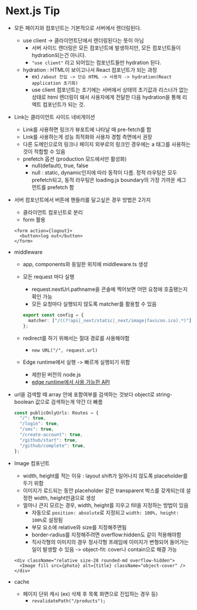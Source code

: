 # Next.js Tip

- 모든 페이지와 컴포넌트는 기본적으로 서버에서 렌더링된다.
  - use client -> 클라이언트단에서 렌더링된다는 뜻이 아님
    - 서버 사이드 렌더링은 모든 컴포넌트에 발생하지만, 모든 컴포넌트들이 hydration되는건 아니다.
    - `"use client"` 라고 되어있는 컴포넌트들만 hydration 된다.
  - hydration : HTML이 보이고나서 React 컴포넌트가 되는 과정
    - ex) `/about 진입 -> 단순 HTML -> 사용자 -> hydration(React application 초기화)`
    - use client 컴포넌트는 초기에는 서버에서 상태의 초기값과 리스너가 없는 상태로 html 렌더링이 돼서 사용자에게 전달한 다음 hydration을 통해 리액트 컴포넌트가 되는 것.
- Link는 클라이언트 사이드 네비게이션
  - Link를 사용하면 링크가 뷰포트에 나타날 때 pre-fetch를 함
  - Link를 사용하는게 성능 최적화와 사용자 경험 측면에서 권장
  - 다른 도메인으로의 링크나 페이지 외부로의 링크인 경우에는 a 태그를 사용하는 것이 적합할 수 있음
  - prefetch 옵션 (production 모드에서만 활성화)
    - null(default), true, false
    - null : static, dynamic인지에 따라 동작이 다름. 정적 라우팅은 모두 prefetch되고, 동적 라우팅은 loading.js boundary의 가장 가까운 세그먼트를 prefetch 함
- 서버 컴포넌트에서 버튼에 핸들러를 달고싶은 경우 방법은 2가지

  - 클라이언트 컴포넌트로 분리
  - form 활용

  ```tsx
  <form action={logout}>
    <button>log out</button>
  </form>
  ```

- middleware

  - app, components와 동일한 위치에 middleware.ts 생성
  - 모든 request 마다 실행

    - request.nextUrl.pathname을 콘솔에 찍어보면 어떤 요청에 호출됐는지 확인 가능
    - 모든 요청마다 실행되지 않도록 matcher를 활용할 수 있음

    ```ts
    export const config = {
      matcher: ["/((?!api|_next/static|_next/image|favicon.ico).*)"],
    };
    ```

  - redirect를 하기 위해서는 절대 경로를 사용해야함
    - `new URL("/", request.url)`
  - Edge runtime에서 실행 -> 빠르게 실행되기 위함
    - 제한된 버전의 node.js
    - [edge runtime에서 사용 가능한 API](https://nextjs.org/docs/app/api-reference/edge)

- url을 검색할 때 array 안에 포함여부를 검색하는 것보다 object로 string-boolean 값으로 검색하는게 약간 더 빠름

  ```ts
  const publicOnlyUrls: Routes = {
    "/": true,
    "/login": true,
    "/sms": true,
    "/create-account": true,
    "/github/start": true,
    "/github/complete": true,
  };
  ```

- Image 컴포넌트

  - width, height를 적는 이유 : layout shift가 일어나지 않도록 placeholder를 두기 위함
  - 이미지가 로드되는 동안 placeholder 같은 transparent 박스를 갖게되는데 설정한 width, height만큼으로 생성
  - 얼마나 큰지 모르는 경우, width, height를 지우고 fill을 지정하는 방법이 있음
    - 자동으로 `position: absolute`로 지정되고 `width: 100%, height: 100%`로 설정됨
    - 부모 요소에 relative와 size를 지정해주면됨
    - border-radius를 지정해주려면 overflow:hidden도 같이 적용해야함
    - 직사각형의 이미지의 경우 정사각형 프레임에 이미지가 변형되어 들어가는 일이 발생할 수 있음 -> object-fit: cover나 contain으로 해결 가능

  ```tsx
  <div className="relative size-28 rounded-md overflow-hidden">
    <Image fill src={photo} alt={title} className="object-cover" />
  </div>
  ```

- cache
  - 페이지 단위 캐시 (ex) 삭제 후 목록 화면으로 진입하는 경우 등)
    - `revalidatePath("/products");`
